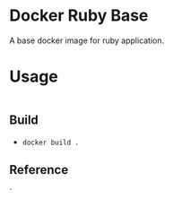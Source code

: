 # Docker Ruby Base

A base docker image for ruby application.

# Usage

```

```

## Build

- `docker build .`

## Reference
`